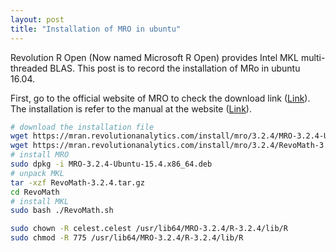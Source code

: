 ```yaml
---
layout: post
title: "Installation of MRO in ubuntu"
---
```


Revolution R Open (Now named Microsoft R Open) provides Intel MKL multi-threaded BLAS.
This post is to record the installation of MRo in ubuntu 16.04.

First, go to the official website of MRO to check the download link ([Link](https://mran.revolutionanalytics.com/download/)).
The installation is refer to the manual at the website ([Link](https://mran.microsoft.com/documents/rro/installation/)).

```bash
# download the installation file
wget https://mran.revolutionanalytics.com/install/mro/3.2.4/MRO-3.2.4-Ubuntu-15.4.x86_64.deb
wget https://mran.revolutionanalytics.com/install/mro/3.2.4/RevoMath-3.2.4.tar.gz
# install MRO
sudo dpkg -i MRO-3.2.4-Ubuntu-15.4.x86_64.deb
# unpack MKL
tar -xzf RevoMath-3.2.4.tar.gz
cd RevoMath
# install MKL
sudo bash ./RevoMath.sh

sudo chown -R celest.celest /usr/lib64/MRO-3.2.4/R-3.2.4/lib/R
sudo chmod -R 775 /usr/lib64/MRO-3.2.4/R-3.2.4/lib/R
```

